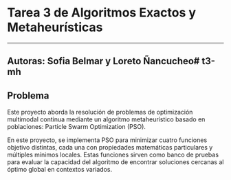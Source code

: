 # Tarea 3 de Algoritmos Exactos y Metaheurísticas
---
Autoras: Sofia Belmar y Loreto Ñancucheo# t3-mh
---
## Problema
Este proyecto aborda la resolución de problemas de optimización multimodal continua mediante un algoritmo metaheurístico basado en poblaciones: Particle Swarm Optimization (PSO).

En este proyecto, se implementa PSO para minimizar cuatro funciones objetivo distintas, cada una con propiedades matemáticas particulares y múltiples mínimos locales. Estas funciones sirven como banco de pruebas para evaluar la capacidad del algoritmo de encontrar soluciones cercanas al óptimo global en contextos variados.